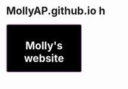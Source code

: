 # MollyAP.github.io h
 <div style="position:absolute;top:0;bottom:0;left:0; background:url(https://i.imgur.com/SrJI4iL.png) fixed center;background-size:cover;width:100%;z-index:-1;" alt="DESCRIBE IMG"> </div>
<html>
<head>
<style>
.center {
  text-align: center;
  color: white;
}
</style>
</head>
<body>
<div class="container mt-2" style="background:#000000; color: #020202; border: 2px solid #A282A2; border-radius: 5px; width: 200px;"> <h1 class="center">Molly's website</h1> </div>
<p class="center">Agrowth mindset is.</p></p>

</body>
</html>

